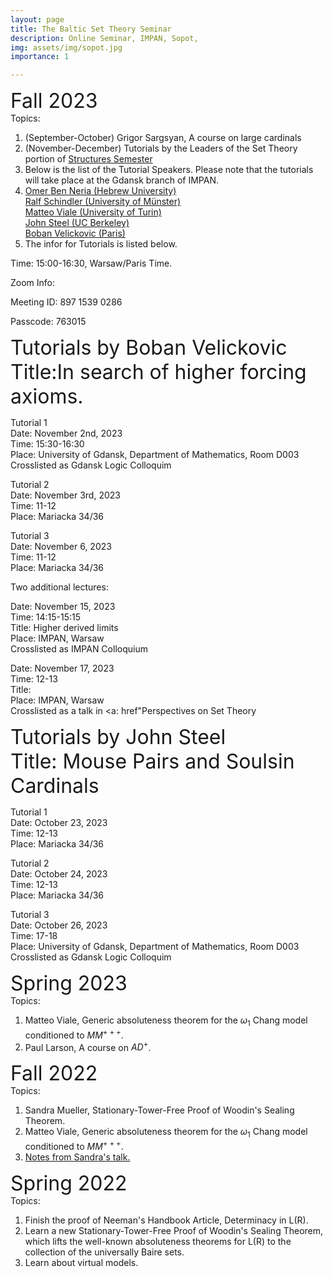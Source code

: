 ```yaml
---
layout: page
title: The Baltic Set Theory Seminar 
description: Online Seminar, IMPAN, Sopot,
img: assets/img/sopot.jpg
importance: 1

---
```

<font size="+3"> Fall 2023</font> <br>
Topics: 
 1. (September-October) Grigor Sargsyan, A course on large cardinals <br>
 2. (November-December) Tutorials by the Leaders of the Set Theory portion of  <a href="https://www.impan.pl/en/activities/banach-center/conferences/23-simons-08">Structures Semester</a> <br>
 3. Below is the list of the Tutorial Speakers. Please note that the tutorials will take place at the Gdansk branch of IMPAN.<br>
 4. <a href="https://math.huji.ac.il/~omerbn/">Omer Ben Neria (Hebrew University) </a><br>
<a href="http://ivv5hpp.uni-muenster.de/u/rds/">Ralf Schindler (University of Münster)</a> <br>
<a href="http://www.logicatorino.altervista.org/matteo_viale/">Matteo Viale (University of Turin)</a> <br>
<a href="https://math.berkeley.edu/~steel/">John Steel (UC Berkeley) </a><br>
<a href="https://webusers.imj-prg.fr/~boban.velickovic/">Boban Velickovic (Paris) </a><br>
 5. The infor for Tutorials is listed below.



Time: 15:00-16:30, Warsaw/Paris Time.

Zoom Info:

Meeting ID: 897 1539 0286

Passcode: 763015

<font size="+3"> Tutorials by Boban Velickovic</font> <br>
<font size="+3"> Title:In search of higher forcing axioms. </font> <br>

Tutorial 1<br>
Date: November 2nd, 2023<br>
Time: 15:30-16:30<br>
Place:  University of Gdansk, Department of Mathematics, Room D003<br>
Crosslisted as Gdansk Logic Colloquim<br>

Tutorial 2<br>
Date: November 3rd, 2023<br>
Time: 11-12<br>
Place: Mariacka 34/36<br>

Tutorial 3<br>
Date: November 6, 2023<br>
Time: 11-12 <br>
Place: Mariacka 34/36<br>

Two additional lectures: <br>

Date: November 15, 2023<br>
Time: 14:15-15:15 <br>
Title: Higher derived limits<br>
Place: IMPAN, Warsaw<br>
Crosslisted as IMPAN Colloquium<br>

Date: November 17, 2023<br>
Time: 12-13 <br>
Title: <br>
Place: IMPAN, Warsaw<br>
Crosslisted as a talk in <a: href"Perspectives on Set Theory<br>



<font size="+3"> Tutorials by John Steel</font> <br>
<font size="+3"> Title: Mouse Pairs and Soulsin Cardinals</font> <br>

Tutorial 1<br>
Date: October 23, 2023<br>
Time: 12-13<br>
Place: Mariacka 34/36<br>

Tutorial 2<br>
Date: October 24, 2023<br>
Time: 12-13<br>
Place: Mariacka 34/36<br>

Tutorial 3<br>
Date: October 26, 2023<br>
Time: 17-18<br>
Place:  University of Gdansk, Department of Mathematics, Room D003<br>
Crosslisted as Gdansk Logic Colloquim








<font size="+3"> Spring 2023</font> <br>
Topics: 
 1. Matteo Viale, Generic absoluteness theorem for the $\omega_1$ Chang model conditioned to $MM^{+++}$. <br>
2. Paul Larson, A course on $AD^+$. 
	
<font size="+3"> Fall 2022</font> <br>
Topics:
1. Sandra Mueller,  Stationary-Tower-Free Proof of Woodin's Sealing Theorem.  </td></tr>
2. Matteo Viale, Generic absoluteness theorem for the $\omega_1$ Chang model conditioned to $MM^{+++}$.<br>
3.  <a href="https://www.impan.pl/~gsargsyan/Snotes.pdf">Notes from Sandra's talk. </a> <br>
	

<font size="+3">Spring 2022</font> <br>
Topics:
1. Finish the proof of Neeman's Handbook Article, Determinacy in L(R). <br>
2. Learn a new Stationary-Tower-Free Proof of Woodin's Sealing Theorem, which lifts the well-known absoluteness theorems for L(R) to the collection of the  universally Baire sets.   <br>
3. Learn about virtual models.  
	


	
